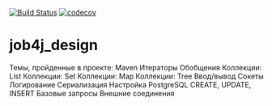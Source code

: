 [![Build Status](https://www.travis-ci.com/AJIEKCanderG/job4j_design.svg?branch=master)](https://www.travis-ci.com/AJIEKCanderG/job4j_design)
[![codecov](https://codecov.io/gh/AJIEKCanderG/job4j_design/branch/master/graph/badge.svg)](https://codecov.io/gh/AJIEKCanderG/job4j_design)
# job4j_design

Темы, пройденные в проекте:
Maven
Итераторы
Обобщения
Коллекции: List
Коллекции: Set
Коллекции: Map
Коллекции: Tree
Ввод/вывод
Сокеты
Логирование
Сериализация
Настройка PostgreSQL
CREATE, UPDATE, INSERT
Базовые запросы
Внешние соединения
